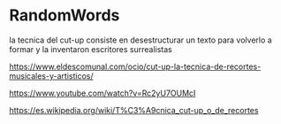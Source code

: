 # RandomWords
la tecnica del cut-up
consiste en desestructurar un texto para volverlo a formar y la inventaron escritores surrealistas

https://www.eldescomunal.com/ocio/cut-up-la-tecnica-de-recortes-musicales-y-artisticos/

https://www.youtube.com/watch?v=Rc2yU7OUMcI

https://es.wikipedia.org/wiki/T%C3%A9cnica_cut-up_o_de_recortes
